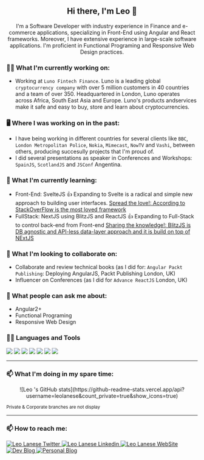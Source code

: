 <div align="center">

## Hi there, I'm Leo 👋 

 
I'm a Software Developer with industry experience in Finance and e-commerce applications, specializing in Front-End using Angular and React frameworks. Moreover, I have extensive experience in large-scale software applications. I'm proficient in Functional Programing and Responsive Web Design practices.
 
<div align="left">
 
### 👨‍💻 What I'm currently working on:
 - Working at `Luno Fintech Finance`. Luno is a leading global `cryptocurrency company` with over 5 million customers in 40 countries and a team of over 350. Headquartered in London, Luno operates across Africa, South East Asia and Europe. Luno's products andservices make it safe and easy to buy, store and learn about cryptocurrencies.
 
### 🖥️ Where I was working on in the past:
 - I have being working in different countries for several clients like `BBC`, `London Metropolitan Police`, `Nokia`, `Mimecast`, `NowTV` and `Vashi`, between others, producing succesully projects that I'm proud of.
 - I did several presentations as speaker in Conferences and Workshops: `SpainJS`, `ScotlandJS` and `JSConf` Angentina.

 
### 🌱 What I'm currently learning: 
 - Front-End: SvelteJS 👍 Expanding to Svelte is a radical and simple new approach to building user interfaces. [Spread the love!: According to StackOverFlow is the most loved framework](https://insights.stackoverflow.com/survey/2021?utm_source=thenewstack&utm_medium=website&utm_campaign=platform#most-loved-dreaded-and-wanted-webframe-love-dread)
 - FullStack: NextJS using BlitzJS and ReactJS 👍 Expanding to Full-Stack to control back-end from Front-end [Sharing the knowledge!: BlitzJS is DB agnostic and API-less data-layer approach and it is build on top of NExtJS](https://blitzjs.com/docs/why-blitz)

 
### 👯 What I'm looking to collaborate on:
 - Collaborate and review technical books (as I did for: `Angular Packt Publishing`: Deploying AngularJS, Packt Publishing London, UK)
 - Influencer on Conferences (as I did for `Advance ReactJS` London, UK)

 
### 💬 What people can ask me about:
 - Angular2+
 - Functional Programing 
 - Responsive Web Design


 ### 👩‍💻 Languages and Tools

<div>
<img src="https://flat.badgen.net/badge/-/TypeScript/blue?icon=typescript&label" />
<img src="https://img.shields.io/badge/-JavaScript-ad9e37?logo=javascript" />

<img src="https://img.shields.io/badge/-Angular2+-dd0031?logo=angular" /> 
<img src="https://img.shields.io/badge/-ReactJS-61DAFB?logo=react&logoColor=white&style=flat" /> 
<img src="https://img.shields.io/badge/-AngularJS-df2e31?logo=angularjs" />   
 
<img src="https://img.shields.io/badge/-Redux-754cbf?logo=redux" />  
<img src="https://img.shields.io/badge/SCM-ScrumMaster-blue" /> 
                                                                               
</div> 

 ---

### 📫 What I'm doing in my spare time:  

<div align="center">
 ![Leo 's GitHub stats](https://github-readme-stats.vercel.app/api?username=leolanese&count_private=true&show_icons=true)
</div>

<small>Private & Corporate branches are not display</small> 
 
---
  
### 📫 How to reach me:  

<div align="left">
  <a href="http://twitter.com/LeoLaneseltd">
    <img alt="Leo Lanese Twitter" src="https://img.shields.io/badge/Twitter-1DA1F2?style=for-the-badge&logo=twitter&logoColor=white">
  </a>
  <a href="https://www.linkedin.com/in/leolanese/">
    <img alt="Leo Lanese Linkedin" src="https://img.shields.io/badge/LinkedIn-0077B5?style=for-the-badge&logo=linkedin&logoColor=white">
  </a>
  <a href="https://www.leolanese.com/">
    <img alt="Leo Lanese WebSite" src="https://img.shields.io/badge/website-yellow?style=for-the-badge&logo=javascript">
  </a>
  <a href="http://www.dev.to/leolanese">
    <img alt="Dev Blog" src="https://img.shields.io/badge/dev-FF0000?style=for-the-badge&logo=black&logoColor=black">
  </a>
   <a href="http://www.leolanese.com/blog">
    <img alt="Personal Blog" src="https://img.shields.io/badge/blog-ededed?style=for-the-badge&logo=red&logoColor=white">
  </a>
</div>

<br>

</div>
